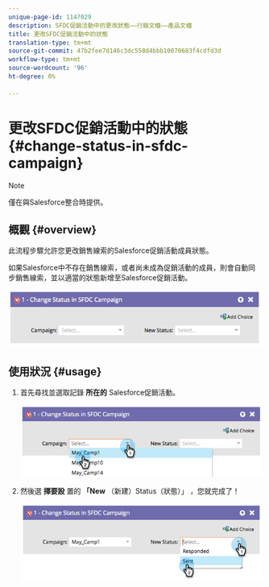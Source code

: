 ```yaml
---
unique-page-id: 1147029
description: SFDC促銷活動中的更改狀態——行銷文檔——產品文檔
title: 更改SFDC促銷活動中的狀態
translation-type: tm+mt
source-git-commit: 47b2fee7d146c3dc558d4bbb10070683f4cdfd3d
workflow-type: tm+mt
source-wordcount: '96'
ht-degree: 0%

---
```



# 更改SFDC促銷活動中的狀態 {#change-status-in-sfdc-campaign}

>[!NOTE]
>
>僅在與Salesforce整合時提供。

## 概觀 {#overview}

此流程步驟允許您更改銷售線索的Salesforce促銷活動成員狀態。

如果Salesforce中不存在銷售線索，或者尚未成為促銷活動的成員，則會自動同步銷售線索，並以適當的狀態新增至Salesforce促銷活動。

![](assets/image2014-9-22-15-3a13-3a54.png)

## 使用狀況 {#usage}

1. 首先尋找並選取記錄 **所在的** Salesforce促銷活動。

   ![](assets/image2014-9-22-15-3a13-3a58.png)

1. 然後選 **擇要設** 置的 **「New** （新建）Status（狀態）」 ，您就完成了！

   ![](assets/image2014-9-22-15-3a14-3a0.png)

